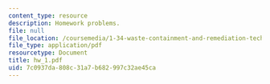 ```yaml
---
content_type: resource
description: Homework problems.
file: null
file_location: /coursemedia/1-34-waste-containment-and-remediation-technology-spring-2004/7c0937da808c31a7b682997c32ae45ca_hw_1.pdf
file_type: application/pdf
resourcetype: Document
title: hw_1.pdf
uid: 7c0937da-808c-31a7-b682-997c32ae45ca
---
```

